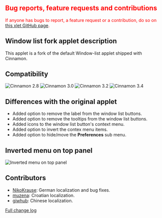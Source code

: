 <h2 style="color:red;">Bug reports, feature requests and contributions</h2>
<span style="color:red;">
If anyone has bugs to report, a feature request or a contribution, do so on <a href="https://github.com/Odyseus/CinnamonTools">this xlet GitHub page</a>.
</span>

## Window list fork applet description

This applet is a fork of the default Window-list applet shipped with Cinnamon.

## Compatibility

![Cinnamon 2.8](https://odyseus.github.io/CinnamonTools/lib/badges/cinn-2.8.svg)
![Cinnamon 3.0](https://odyseus.github.io/CinnamonTools/lib/badges/cinn-3.0.svg)
![Cinnamon 3.2](https://odyseus.github.io/CinnamonTools/lib/badges/cinn-3.2.svg)
![Cinnamon 3.4](https://odyseus.github.io/CinnamonTools/lib/badges/cinn-3.4.svg)

## Differences with the original applet
- Added option to remove the label from the window list buttons.
- Added option to remove the tooltips from the window list buttons.
- Added icons to the window list button's context menu.
- Added option to invert the contex menu items.
- Added option to hide/move the **Preferences** sub menu.

## Inverted menu on top panel

![Inverted menu on top panel](https://odyseus.github.io/CinnamonTools/lib/img/window-list-fork-001.png "Inverted menu on top panel")

## Contributors
- [NikoKrause](https://github.com/NikoKrause): German localization and bug fixes.
- [muzena](https://github.com/muzena): Croatian localization.
- [giwhub](https://github.com/giwhub): Chinese localization.

[Full change log](https://github.com/Odyseus/CinnamonTools/blob/master/applets/0dyseus%40window-list-fork/CHANGELOG.md)
